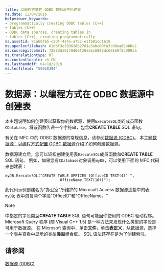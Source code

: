 ```yaml
---
title: 以编程方式在 ODBC 数据源中创建表
ms.date: 11/04/2016
helpviewer_keywords:
- programmatically creating ODBC tables [C++]
- tables [C++]
- ODBC data sources, creating tables in
- tables [C++], creating programmatically
ms.assetid: 9ca68fb5-c3df-424a-a75c-e3fb01cc1b18
ms.openlocfilehash: 61d3f3e39362db27d1e3abc00fa3cb9ea82b86e2
ms.sourcegitcommit: 72583d30170d6ef29ea5c6848dc00169f2c909aa
ms.translationtype: MT
ms.contentlocale: zh-CN
ms.lasthandoff: 04/18/2019
ms.locfileid: "59028394"
---
```

# <a name="data-source-programmatically-creating-a-table-in-an-odbc-data-source"></a>数据源：以编程方式在 ODBC 数据源中创建表

本主题说明如何创建表以获取你的数据源，使用`ExecuteSQL`类的成员函数`CDatabase`，将该函数传递一个字符串，包含**CREATE TABLE** SQL 语句。

有关在 MFC 中的 ODBC 数据源的常规信息，请参阅[数据源 (ODBC)](../../data/odbc/data-source-odbc.md)。 本主题[数据源：以编程方式配置 ODBC 数据源](../../data/odbc/data-source-programmatically-configuring-an-odbc-data-source.md)介绍了如何创建数据源。

数据源建立后，您可以轻松创建使用表`ExecuteSQL`成员函数和**CREATE TABLE** SQL 语句。 例如，如果您有`CDatabase`对象调用`myDB`，可以使用下面的 MFC 代码来创建表：

```
myDB.ExecuteSQL("CREATE TABLE OFFICES (OfficeID TEXT(4)" ",
                         OfficeName TEXT(10))");
```

此代码示例创建名为"办公室"所维护的 Microsoft Access 数据源连接中的表`myDB`; 表中包含两个字段"OfficeID"和"OfficeName。"

> [!NOTE]
>  中指定的字段类型**CREATE TABLE** SQL 语句可能因你使用的 ODBC 驱动程序。 Microsoft Query 程序 (随 Visual C++ 1.5) 是一种方法来发现什么类型的字段是可用于数据源。 在 Microsoft 查询中，单击**文件**，单击**表定义**，从数据源，选择一个表并查看中显示的类型**类型**组合框。 SQL 语法还存在是为了创建索引。

## <a name="see-also"></a>请参阅

[数据源 (ODBC)](../../data/odbc/data-source-odbc.md)